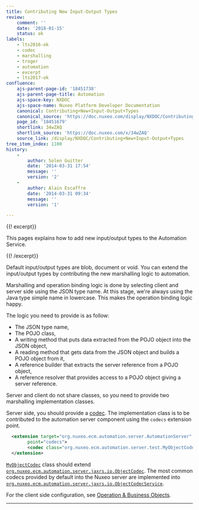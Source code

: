 ```yaml
---
title: Contributing New Input-Output Types
review:
    comment: ''
    date: '2018-01-15'
    status: ok
labels:
    - lts2016-ok
    - codec
    - marshalling
    - troger
    - automation
    - excerpt
    - lts2017-ok
confluence:
    ajs-parent-page-id: '18451738'
    ajs-parent-page-title: Automation
    ajs-space-key: NXDOC
    ajs-space-name: Nuxeo Platform Developer Documentation
    canonical: Contributing+New+Input-Output+Types
    canonical_source: 'https://doc.nuxeo.com/display/NXDOC/Contributing+New+Input-Output+Types'
    page_id: '18451679'
    shortlink: 34wZAQ
    shortlink_source: 'https://doc.nuxeo.com/x/34wZAQ'
    source_link: /display/NXDOC/Contributing+New+Input-Output+Types
tree_item_index: 1100
history:
    -
        author: Solen Guitter
        date: '2014-03-31 17:54'
        message: ''
        version: '2'
    -
        author: Alain Escaffre
        date: '2014-03-31 09:34'
        message: ''
        version: '1'

---
```

{{! excerpt}}

This pages explains how to add new input/output types to the Automation Service.

{{! /excerpt}}

Default input/output types are blob, document or void. You can extend the input/output types by contributing the new marshalling logic to automation.

Marshalling and operation binding logic is done by selecting client and server side using the JSON type name. At this stage, we're always using the Java type simple name in lowercase. This makes the operation binding logic happy.

The logic you need to provide is as follow:

*   The JSON type name,
*   The POJO class,
*   A writing method that puts data extracted from the POJO object into the JSON object,
*   A reading method that gets data from the JSON object and builds a POJO object from it,
*   A reference builder that extracts the server reference from a POJO object,
*   A reference resolver that provides access to a POJO object giving a server reference.

Server and client do not share classes, so you need to provide two marshalling implementation classes.

Server side, you should provide a [codec](http://explorer.nuxeo.org/nuxeo/site/distribution/latest/viewExtensionPoint/org.nuxeo.ecm.automation.io.services.IOComponent--codecs). The implementation class is to be contributed to the automation server component using the `codecs` extension point.

```xml
  <extension target="org.nuxeo.ecm.automation.server.AutomationServer"
        point="codecs">
        <codec class="org.nuxeo.ecm.automation.server.test.MyObjectCodec" />
  </extension>
```

[`MyObjectCodec`](https://github.com/nuxeo/nuxeo/blob/master/nuxeo-features/nuxeo-automation/nuxeo-automation-test/src/test/java/org/nuxeo/ecm/automation/server/test/MyObjectCodec.java) class should extend [`org.nuxeo.ecm.automation.server.jaxrs.io.ObjectCodec`](https://github.com/nuxeo/nuxeo/blob/master/nuxeo-features/nuxeo-automation/nuxeo-automation-io/src/main/java/org/nuxeo/ecm/automation/io/services/codec/ObjectCodec.java). The most common codecs provided by default into the Nuxeo server are implemented into [`org.nuxeo.ecm.automation.server.jaxrs.io.ObjectCodecService`](https://github.com/nuxeo/nuxeo/blob/master/nuxeo-features/nuxeo-automation/nuxeo-automation-io/src/main/java/org/nuxeo/ecm/automation/io/services/codec/ObjectCodecService.java).

For the client side configuration, see [Operation & Business Objects](https://github.com/nuxeo/nuxeo-java-client#operation--business-objects).

* * *
